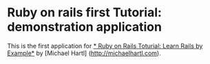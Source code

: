 # Ruby on rails first Tutorial: demonstration application
This is the first application for 
[* Ruby on Rails Toturial: Learn Rails by Example*](http://railstutorial.org/)
by [Michael Hartl] (http://michaelhartl.com).